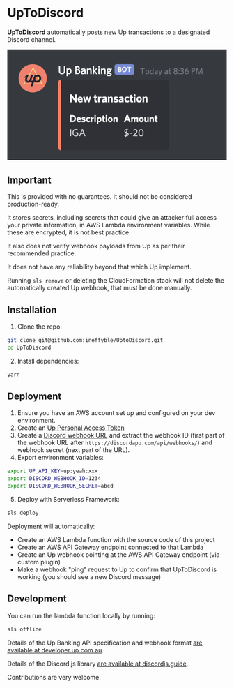 # UpToDiscord

**UpToDiscord** automatically posts new Up transactions to a designated Discord channel.

![Example screenshot showing UpToDiscord in action](/docs/example.png)

## Important

This is provided with no guarantees. It should not be considered production-ready.

It stores secrets, including secrets that could give an attacker full access your private information, in AWS Lambda environment variables. While these are encrypted, it is not best practice.

It also does not verify webhook payloads from Up as per their recommended practice.

It does not have any reliability beyond that which Up implement.

Running `sls remove` or deleting the CloudFormation stack will not delete the automatically created Up webhook,
that must be done manually.

## Installation

1. Clone the repo:

```sh
git clone git@github.com:ineffyble/UptoDiscord.git
cd UpToDiscord
```

2. Install dependencies:

```sh
yarn
```

## Deployment

1. Ensure you have an AWS account set up and configured on your dev environment.
2. Create an [Up Personal Access Token](https://api.up.com.au)
3. Create a [Discord webhook URL](https://support.discord.com/hc/en-us/articles/228383668-Intro-to-Webhooks) and extract
the webhook ID (first part of the webhook URL after `https://discordapp.com/api/webhooks/`) and webhook secret (next part of the URL).
4. Export environment variables:
```sh
export UP_API_KEY=up:yeah:xxx
export DISCORD_WEBHOOK_ID=1234
export DISCORD_WEBHOOK_SECRET=abcd
```
5. Deploy with Serverless Framework:
```sh
sls deploy
```

Deployment will automatically:
* Create an AWS Lambda function with the source code of this project
* Create an AWS API Gateway endpoint connected to that Lambda
* Create an Up webhook pointing at the AWS API Gateway endpoint (via custom plugin)
* Make a webhook "ping" request to Up to confirm that UpToDiscord is working (you should see a new Discord message)

## Development

You can run the lambda function locally by running:

```sh
sls offline
```

Details of the Up Banking API specification and webhook format [are available at developer.up.com.au](https://developer.up.com.au).

Details of the Discord.js library [are available at discordjs.guide](https://discordjs.guide/).

Contributions are very welcome.